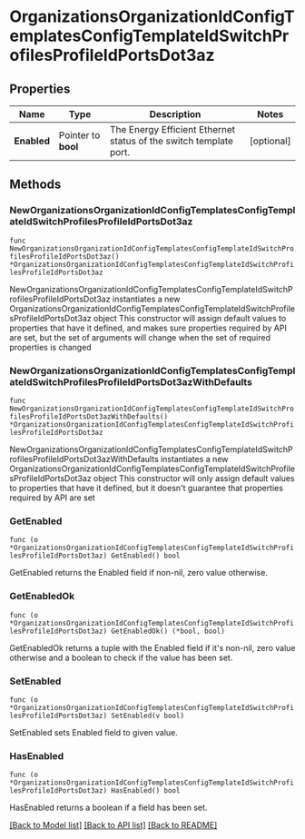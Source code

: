# OrganizationsOrganizationIdConfigTemplatesConfigTemplateIdSwitchProfilesProfileIdPortsDot3az

## Properties

Name | Type | Description | Notes
------------ | ------------- | ------------- | -------------
**Enabled** | Pointer to **bool** | The Energy Efficient Ethernet status of the switch template port. | [optional] 

## Methods

### NewOrganizationsOrganizationIdConfigTemplatesConfigTemplateIdSwitchProfilesProfileIdPortsDot3az

`func NewOrganizationsOrganizationIdConfigTemplatesConfigTemplateIdSwitchProfilesProfileIdPortsDot3az() *OrganizationsOrganizationIdConfigTemplatesConfigTemplateIdSwitchProfilesProfileIdPortsDot3az`

NewOrganizationsOrganizationIdConfigTemplatesConfigTemplateIdSwitchProfilesProfileIdPortsDot3az instantiates a new OrganizationsOrganizationIdConfigTemplatesConfigTemplateIdSwitchProfilesProfileIdPortsDot3az object
This constructor will assign default values to properties that have it defined,
and makes sure properties required by API are set, but the set of arguments
will change when the set of required properties is changed

### NewOrganizationsOrganizationIdConfigTemplatesConfigTemplateIdSwitchProfilesProfileIdPortsDot3azWithDefaults

`func NewOrganizationsOrganizationIdConfigTemplatesConfigTemplateIdSwitchProfilesProfileIdPortsDot3azWithDefaults() *OrganizationsOrganizationIdConfigTemplatesConfigTemplateIdSwitchProfilesProfileIdPortsDot3az`

NewOrganizationsOrganizationIdConfigTemplatesConfigTemplateIdSwitchProfilesProfileIdPortsDot3azWithDefaults instantiates a new OrganizationsOrganizationIdConfigTemplatesConfigTemplateIdSwitchProfilesProfileIdPortsDot3az object
This constructor will only assign default values to properties that have it defined,
but it doesn't guarantee that properties required by API are set

### GetEnabled

`func (o *OrganizationsOrganizationIdConfigTemplatesConfigTemplateIdSwitchProfilesProfileIdPortsDot3az) GetEnabled() bool`

GetEnabled returns the Enabled field if non-nil, zero value otherwise.

### GetEnabledOk

`func (o *OrganizationsOrganizationIdConfigTemplatesConfigTemplateIdSwitchProfilesProfileIdPortsDot3az) GetEnabledOk() (*bool, bool)`

GetEnabledOk returns a tuple with the Enabled field if it's non-nil, zero value otherwise
and a boolean to check if the value has been set.

### SetEnabled

`func (o *OrganizationsOrganizationIdConfigTemplatesConfigTemplateIdSwitchProfilesProfileIdPortsDot3az) SetEnabled(v bool)`

SetEnabled sets Enabled field to given value.

### HasEnabled

`func (o *OrganizationsOrganizationIdConfigTemplatesConfigTemplateIdSwitchProfilesProfileIdPortsDot3az) HasEnabled() bool`

HasEnabled returns a boolean if a field has been set.


[[Back to Model list]](../README.md#documentation-for-models) [[Back to API list]](../README.md#documentation-for-api-endpoints) [[Back to README]](../README.md)


